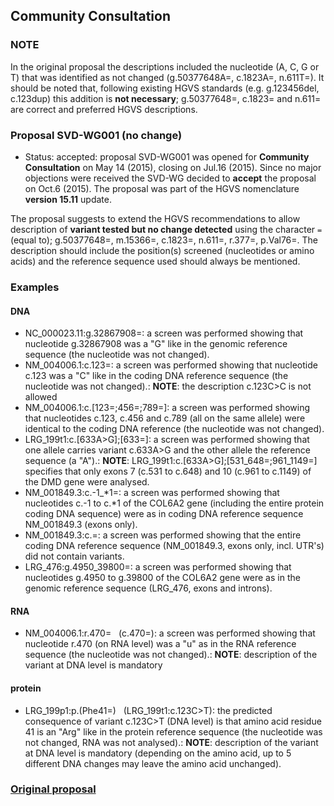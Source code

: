 ## Community Consultation

### NOTE

In the original proposal the descriptions included the nucleotide (A, C, G or T) that was identified as not changed (g.50377648A=, c.1823A=, n.611T=). It should be noted that, following existing HGVS standards (e.g. g.123456del, c.123dup) this addition is **not necessary**; g.50377648=, c.1823= and n.611= are correct and preferred HGVS descriptions.

### Proposal SVD-WG001 (no change)

* Status: <span class="spotlight">accepted</span>: proposal SVD-WG001 was opened for **Community Consultation** on May 14 (2015), closing on Jul.16 (2015). Since no major objections were received the SVD-WG decided to **accept** the proposal on Oct.6 (2015). The proposal was part of the HGVS nomenclature **version 15.11** update.

The proposal suggests to extend the HGVS recommendations to allow description of **variant tested but no change detected** using the character `=` (equal to); g.50377648<span class="spotlight">=</span>, m.15366<span class="spotlight">=</span>, c.1823<span class="spotlight">=</span>, n.611<span class="spotlight">=</span>, r.377<span class="spotlight">=</span>, p.Val76<span class="spotlight">=</span>. The description should include the position(s) screened (nucleotides or amino acids) and the reference sequence used should always be mentioned.

### Examples

#### DNA

* NC\_000023.11:g.32867908=: a screen was performed showing that nucleotide g.32867908 was a "G" like in the genomic reference sequence (the nucleotide was not changed).
* NM\_004006.1:c.123=: a screen was performed showing that nucleotide c.123 was a "C" like in the coding DNA reference sequence (the nucleotide was not changed).: **NOTE**: the description c.123C>C is not allowed
* NM\_004006.1:c.[123=;456=;789=]: a screen was performed showing that nucleotides c.123, c.456 and c.789 (all on the same allele) were identical to the coding DNA reference (the nucleotide was not changed).
* LRG\_199t1:c.[633A>G];[633=]: a screen was performed showing that one allele carries variant c.633A>G and the other allele the reference sequence (a "A").: **NOTE**: LRG\_199t1:c.[633A>G];[531\_648=;961\_1149=] specifies that only exons 7 (c.531 to c.648) and 10 (c.961 to c.1149) of the DMD gene were analysed.
* NM\_001849.3:c.-1\_\*1=: a screen was performed showing that nucleotides c.-1 to c.\*1 of the COL6A2 gene (including the entire protein coding DNA sequence) were as in coding DNA reference sequence NM\_001849.3 (exons only).
* NM\_001849.3:c.=: a screen was performed showing that the entire coding DNA reference sequence (NM\_001849.3, exons only, incl. UTR's) did not contain variants.
* LRG\_476:g.4950\_39800=: a screen was performed showing that nucleotides g.4950 to g.39800 of the COL6A2 gene were as in the genomic reference sequence (LRG\_476, exons and introns).

#### RNA

* NM\_004006.1:r.470= &nbsp; (c.470=): a screen was performed showing that nucleotide r.470 (on RNA level) was a "u" as in the RNA reference sequence (the nucleotide was not changed).: **NOTE**: description of the variant at DNA level is mandatory 

#### protein

* LRG\_199p1:p.(Phe41=) &nbsp; (LRG\_199t1:c.123C>T): the predicted consequence of variant c.123C>T (DNA level) is that amino acid residue 41 is an "Arg" like in the protein reference sequence (the nucleotide was not changed, RNA was not analysed).: **NOTE**: description of the variant at DNA level is mandatory (depending on the amino acid, up to 5 different DNA changes may leave the amino acid unchanged).
    

### [Original proposal](http://www.hgvs.org/mutnomen/comments001.html)